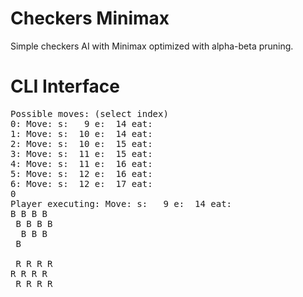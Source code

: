 # Checkers Minimax

Simple checkers AI with Minimax optimized with alpha-beta pruning.


# CLI Interface
<pre>
Possible moves: (select index)  
0: Move: s:   9 e:  14 eat:  
1: Move: s:  10 e:  14 eat:  
2: Move: s:  10 e:  15 eat:  
3: Move: s:  11 e:  15 eat:  
4: Move: s:  11 e:  16 eat:  
5: Move: s:  12 e:  16 eat:  
6: Move: s:  12 e:  17 eat:  
0  
Player executing: Move: s:   9 e:  14 eat: 
B B B B  
 B B B B  
  B B B  
 B  
  
 R R R R  
R R R R  
 R R R R 
</pre>